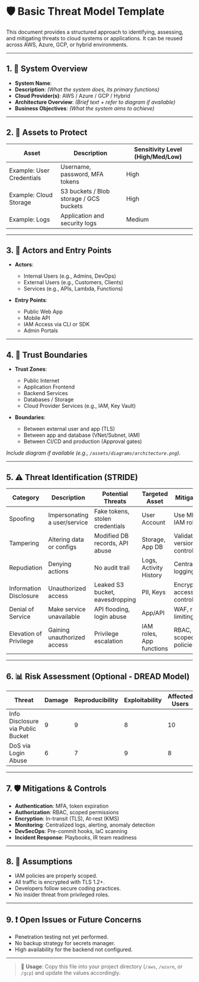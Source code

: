 # 🛡️ Basic Threat Model Template

This document provides a structured approach to identifying, assessing, and mitigating threats to cloud systems or applications. It can be reused across AWS, Azure, GCP, or hybrid environments.

---

## 1. 🧭 System Overview

- **System Name**:  
- **Description**: *(What the system does, its primary functions)*  
- **Cloud Provider(s)**: AWS / Azure / GCP / Hybrid  
- **Architecture Overview**: *(Brief text + refer to diagram if available)*  
- **Business Objectives**: *(What the system aims to achieve)*

---

## 2. 🔐 Assets to Protect

| Asset | Description | Sensitivity Level (High/Med/Low) |
|-------|-------------|----------------------------------|
| Example: User Credentials | Username, password, MFA tokens | High |
| Example: Cloud Storage | S3 buckets / Blob storage / GCS buckets | High |
| Example: Logs | Application and security logs | Medium |

---

## 3. 👥 Actors and Entry Points

- **Actors**:
  - Internal Users (e.g., Admins, DevOps)
  - External Users (e.g., Customers, Clients)
  - Services (e.g., APIs, Lambda, Functions)
  
- **Entry Points**:
  - Public Web App
  - Mobile API
  - IAM Access via CLI or SDK
  - Admin Portals

---

## 4. 🔐 Trust Boundaries

- **Trust Zones**:
  - Public Internet
  - Application Frontend
  - Backend Services
  - Databases / Storage
  - Cloud Provider Services (e.g., IAM, Key Vault)

- **Boundaries**:
  - Between external user and app (TLS)
  - Between app and database (VNet/Subnet, IAM)
  - Between CI/CD and production (Approval gates)

*Include diagram if available (e.g., `/assets/diagrams/architecture.png`).*

---

## 5. ⚠️ Threat Identification (STRIDE)

| Category | Description | Potential Threats | Targeted Asset | Mitigation |
|----------|-------------|-------------------|----------------|------------|
| Spoofing | Impersonating a user/service | Fake tokens, stolen credentials | User Account | Use MFA, IAM roles |
| Tampering | Altering data or configs | Modified DB records, API abuse | Storage, App DB | Validation, version control |
| Repudiation | Denying actions | No audit trail | Logs, Activity History | Centralized logging |
| Information Disclosure | Unauthorized access | Leaked S3 bucket, eavesdropping | PII, Keys | Encryption, access control |
| Denial of Service | Make service unavailable | API flooding, login abuse | App/API | WAF, rate limiting |
| Elevation of Privilege | Gaining unauthorized access | Privilege escalation | IAM roles, App functions | RBAC, scoped policies |

---

## 6. 📊 Risk Assessment (Optional - DREAD Model)

| Threat | Damage | Reproducibility | Exploitability | Affected Users | Discoverability | Risk Score |
|--------|--------|------------------|----------------|----------------|------------------|------------|
| Info Disclosure via Public Bucket | 9 | 9 | 8 | 10 | 7 | 43 |
| DoS via Login Abuse | 6 | 7 | 9 | 8 | 6 | 36 |

---

## 7. 🛡️ Mitigations & Controls

- **Authentication**: MFA, token expiration
- **Authorization**: RBAC, scoped permissions
- **Encryption**: In-transit (TLS), At-rest (KMS)
- **Monitoring**: Centralized logs, alerting, anomaly detection
- **DevSecOps**: Pre-commit hooks, IaC scanning
- **Incident Response**: Playbooks, IR team readiness

---

## 8. 📌 Assumptions

- IAM policies are properly scoped.
- All traffic is encrypted with TLS 1.2+.
- Developers follow secure coding practices.
- No insider threat from privileged roles.

---

## 9. ❗ Open Issues or Future Concerns

- Penetration testing not yet performed.
- No backup strategy for secrets manager.
- High availability for the backend not configured.

---

> 📁 **Usage**: Copy this file into your project directory (`/aws`, `/azure`, or `/gcp`) and update the values accordingly.

